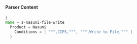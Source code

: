#### Parser Content
```Java
{
Name = s-nasuni-file-write
  Product = Nasuni
    Conditions = [ """,CIFS,""", """,Write to File,""" ]
  }
```